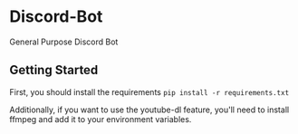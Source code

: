 # Discord-Bot
General Purpose Discord Bot

## Getting Started
First, you should install the requirements
`pip install -r requirements.txt`

Additionally, if you want to use the youtube-dl feature, you'll need to install ffmpeg and add it to your environment variables.

